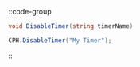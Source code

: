 ::code-group
  ```csharp [Method]
  void DisableTimer(string timerName)
  ```
  ```csharp [Example]
  CPH.DisableTimer("My Timer");
  ```
::